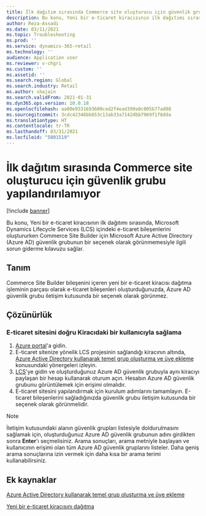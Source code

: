 ```yaml
---
title: İlk dağıtım sırasında Commerce site oluşturucu için güvenlik grubu yapılandırılamıyor
description: Bu konu, Yeni bir e-ticaret kiracısının ilk dağıtımı sırasında, Microsoft Dynamics Lifecycle Services (LCS) içindeki e-ticaret bileşenlerini oluştururken Commerce Site Builder için Microsoft Azure Active Directory (Azure AD) güvenlik grubunun bir seçenek olarak görünmemesiyle ilgili sorun giderme kılavuzu sağlar.
author: Reza-Assadi
ms.date: 03/11/2021
ms.topic: Troubleshooting
ms.prod: ''
ms.service: dynamics-365-retail
ms.technology: ''
audience: Application user
ms.reviewer: v-chgri
ms.custom: ''
ms.assetid: ''
ms.search.region: Global
ms.search.industry: Retail
ms.author: shajain
ms.search.validFrom: 2021-01-31
ms.dyn365.ops.version: 10.0.18
ms.openlocfilehash: aa00e9331693600ced2f4ead399a0c005b77ad08
ms.sourcegitcommit: 3cdc42346bb653c13ab33a7142dbb7969f1f6dda
ms.translationtype: HT
ms.contentlocale: tr-TR
ms.lasthandoff: 03/31/2021
ms.locfileid: "5801519"
---
```

# <a name="cant-configure-a-security-group-for-commerce-site-builder-during-initial-deployment"></a>İlk dağıtım sırasında Commerce site oluşturucu için güvenlik grubu yapılandırılamıyor

[!include [banner](../../includes/banner.md)]

Bu konu, Yeni bir e-ticaret kiracısının ilk dağıtımı sırasında, Microsoft Dynamics Lifecycle Services (LCS) içindeki e-ticaret bileşenlerini oluştururken Commerce Site Builder için Microsoft Azure Active Directory (Azure AD) güvenlik grubunun bir seçenek olarak görünmemesiyle ilgili sorun giderme kılavuzu sağlar.

## <a name="description"></a>Tanım

Commerce Site Builder bileşenini içeren yeni bir e-ticaret kiracısı dağıtma işleminin parçası olarak e-ticaret bileşenleri oluşturduğunuzda, Azure AD güvenlik grubu iletişim kutusunda bir seçenek olarak görünmez.

## <a name="resolution"></a>Çözünürlük

### <a name="provision-the-e-commerce-site-with-a-user-in-the-correct-tenant"></a>E-ticaret sitesini doğru Kiracıdaki bir kullanıcıyla sağlama

1. [Azure portal](https://portal.azure.com/)'a gidin.
1. E-ticaret sitenize yönelik LCS projesinin sağlandığı kiracının altında, [Azure Active Directory kullanarak temel grup oluşturma ve üye ekleme](https://docs.microsoft.com/azure/active-directory/fundamentals/active-directory-groups-create-azure-portal) konusundaki yönergeleri izleyin.
1. [LCS](https://lcs.dynamics.com/)'ye gidin ve oluşturduğunuz Azure AD güvenlik grubuyla aynı kiracıyı paylaşan bir hesap kullanarak oturum açın. Hesabın Azure AD güvenlik grubunu görüntülemek için erişimi olmalıdır.
1. E-ticaret sitesini yapılandırmak için kurulum adımlarını tamamlayın. E-ticaret bileşenlerini sağladığınızda güvenlik grubu iletişim kutusunda bir seçenek olarak görünmelidir.

> [!NOTE]
> İletişim kutusundaki alanın güvenlik grupları listesiyle doldurulmasını sağlamak için, oluşturduğunuz Azure AD güvenlik grubunun adını girdikten sonra **Enter**'ı seçmelisiniz. Arama sonuçları, arama metniyle başlayan ve kullanıcının erişimi olan tüm Azure AD güvenlik gruplarını listeler. Daha geniş arama sonuçlarına izin vermek için daha kısa bir arama terimi kullanabilirsiniz.

## <a name="additional-resources"></a>Ek kaynaklar

[Azure Active Directory kullanarak temel grup oluşturma ve üye ekleme](https://docs.microsoft.com/azure/active-directory/fundamentals/active-directory-groups-create-azure-portal)

[Yeni bir e-ticaret kiracısını dağıtma](../deploy-ecommerce-site.md)
